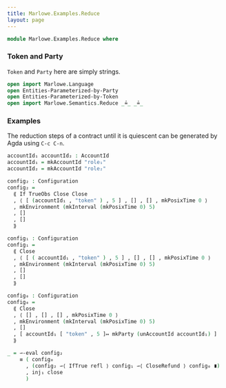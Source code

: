 ```yaml
---
title: Marlowe.Examples.Reduce
layout: page
---
```


```agda
module Marlowe.Examples.Reduce where
```

<!--
## Imports

```agda
open import Contrib.Data.List.AssocList
open import Data.List using (List; []; _∷_; [_])
open import Data.Product using (Σ; _,_; ∃; Σ-syntax; ∃-syntax)
open import Data.String using (_≟_; String)
open import Data.Sum using (inj₁; inj₂)
open import Relation.Binary using (DecidableEquality)
open import Relation.Binary.PropositionalEquality using (_≡_; refl)
```
-->

### Token and Party

`Token` and `Party` here are simply strings.

```agda
open import Marlowe.Language
open Entities-Parameterized-by-Party
open Entities-Parameterized-by-Token
open import Marlowe.Semantics.Reduce _≟_ _≟_
```

### Examples

The reduction steps of a contract until it is quiescent can be generated by Agda using
`C-c C-n`.

```agda
accountId₁ accountId₂ : AccountId
accountId₁ = mkAccountId "role₁"
accountId₂ = mkAccountId "role₂"

config₂ : Configuration
config₂ =
  ⟪ If TrueObs Close Close
  , ⟨ [ (accountId₁ , "token" ) , 5 ] , [] , [] , mkPosixTime 0 ⟩
  , mkEnvironment (mkInterval (mkPosixTime 0) 5)
  , []
  , []
  ⟫

config₁ : Configuration
config₁ =
  ⟪ Close
  , ⟨ [ ( accountId₁ , "token" ) , 5 ] , [] , [] , mkPosixTime 0 ⟩
  , mkEnvironment (mkInterval (mkPosixTime 0) 5)
  , []
  , []
  ⟫

config₀ : Configuration
config₀ =
  ⟪ Close
  , ⟨ [] , [] , [] , mkPosixTime 0 ⟩
  , mkEnvironment (mkInterval (mkPosixTime 0) 5)
  , []
  , [ accountId₁ [ "token" , 5 ]↦ mkParty (unAccountId accountId₁) ]
  ⟫

_ = ⇀-eval config₂
    ≡ ( config₀
      , (config₂ ⇀⟨ IfTrue refl ⟩ config₁ ⇀⟨ CloseRefund ⟩ config₀ ∎)
      , inj₁ close
      )

```
